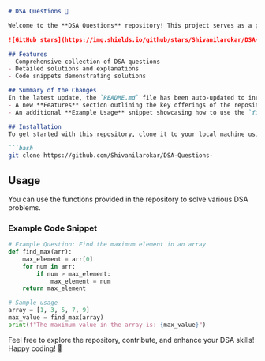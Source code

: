 ```markdown
# DSA Questions 🚀

Welcome to the **DSA Questions** repository! This project serves as a platform for developers and learners to practice and enhance their skills in Data Structures and Algorithms (DSA). This repository is designed to help you improve your understanding of various data structures and algorithms through a collection of questions and solutions.

![GitHub stars](https://img.shields.io/github/stars/Shivanilarokar/DSA-Questions-?style=social) ![Forks](https://img.shields.io/github/forks/Shivanilarokar/DSA-Questions-?style=social)

## Features
- Comprehensive collection of DSA questions
- Detailed solutions and explanations
- Code snippets demonstrating solutions

## Summary of the Changes
In the latest update, the `README.md` file has been auto-updated to include:
- A new **Features** section outlining the key offerings of the repository.
- An additional **Example Usage** snippet showcasing how to use the `find_max` function effectively.

## Installation
To get started with this repository, clone it to your local machine using:

```bash
git clone https://github.com/Shivanilarokar/DSA-Questions-
```

## Usage
You can use the functions provided in the repository to solve various DSA problems.

### Example Code Snippet
```python
# Example Question: Find the maximum element in an array
def find_max(arr):
    max_element = arr[0]
    for num in arr:
        if num > max_element:
            max_element = num
    return max_element

# Sample usage
array = [1, 3, 5, 7, 9]
max_value = find_max(array)
print(f"The maximum value in the array is: {max_value}")
```

Feel free to explore the repository, contribute, and enhance your DSA skills! Happy coding! 🎉
```